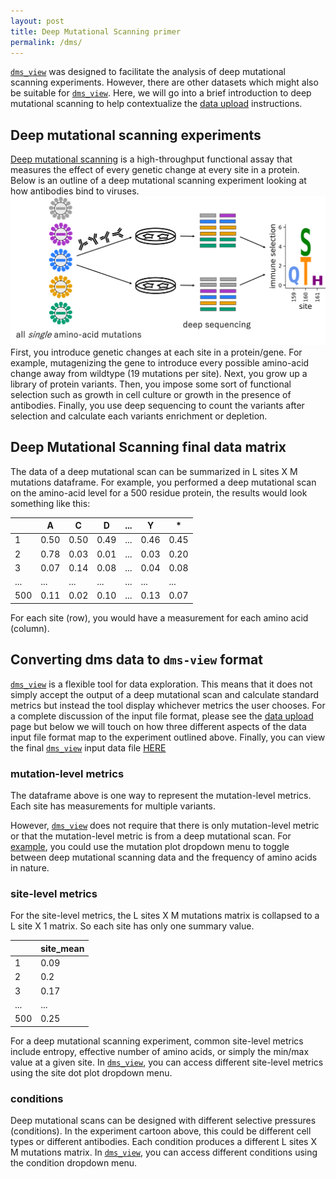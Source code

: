 ```yaml
---
layout: post
title: Deep Mutational Scanning primer
permalink: /dms/
---
```


<a href="https://dms-view.github.io" target="_blank">`dms_view`</a> was designed to facilitate the analysis of deep mutational scanning experiments.
However, there are other datasets which might also be suitable for <a href="https://dms-view.github.io" target="_blank">`dms_view`</a>.
Here, we will go into a brief introduction to deep mutational scanning to help contextualize the [data upload](/docs/dataupload) instructions.

## Deep mutational scanning experiments
[Deep mutational scanning](https://www.nature.com/articles/nmeth.3027) is a high-throughput functional assay that measures the effect of every genetic change at every site in a protein.
Below is an outline of a deep mutational scanning experiment looking at how antibodies bind to viruses.
![mutational antigenic profiling](/images/map_schematic.png)
First, you introduce genetic changes at each site in a protein/gene.
For example, mutagenizing the gene to introduce every possible amino-acid change away from wildtype (19 mutations per site).
Next, you grow up a library of protein variants.
Then, you impose some sort of functional selection such as growth in cell culture or growth in the presence of antibodies.
Finally, you use deep sequencing to count the variants after selection and calculate each variants enrichment or depletion.

## Deep Mutational Scanning final data matrix

The data of a deep mutational scan can be summarized in L sites X M mutations dataframe.
For example, you performed a deep mutational scan on the amino-acid level for a 500 residue protein, the results would look something like this:

||A|C|D|...|Y|*|
---|---|---|---|---|---|---|
1|0.50|0.50|0.49|...|0.46|0.45|
2|0.78|0.03|0.01|...|0.03|0.20|
3|0.07|0.14|0.08|...|0.04|0.08|
...|...|...|...|...|...|...|
500|0.11|0.02|0.10|...|0.13|0.07|

For each site (row), you would have a measurement for each amino acid (column).  

## Converting dms data to `dms-view` format

<a href="https://dms-view.github.io" target="_blank">`dms_view`</a> is a flexible tool for data exploration.
This means that it does not simply accept the output of a deep mutational scan and calculate standard metrics but instead the tool display whichever metrics the user chooses. For a complete discussion of the input file format, please see the [data upload](/docs/dataupload) page but below we will touch on how three different aspects of the data input file format map to the experiment outlined above. Finally, you can view the final <a href="https://dms-view.github.io" target="_blank">`dms_view`</a> input data file [HERE](https://raw.githubusercontent.com/jbloomlab/dms-view/master/docs/_data/IAV/flu_dms-view.csv)

### mutation-level metrics

The dataframe above is one way to represent the mutation-level metrics.
Each site has measurements for multiple variants.

However, <a href="https://dms-view.github.io" target="_blank">`dms_view`</a> does not require that there is only mutation-level metric or that the mutation-level metric is from a deep mutational scan.
For <a href="https://dms-view.github.io/?markdown-url=https%3A%2F%2Fjbloomlab.github.io%2Fdms-view%2F_data%2FIAV%2Flee2019mapping.md&data-url=https%3A%2F%2Fjbloomlab.github.io%2Fdms-view%2F_data%2FIAV%2Fflu_dms-view.csv&condition=2010-age-21&site_metric=site_Absolute+Differential+Selection&mutation_metric=mut_Natural+Frequencies&selected_sites=144%2C159%2C160%2C193%2C220%2C222%2C226%2C244&pdb-url=https%3A%2F%2Fjbloomlab.github.io%2Fdms-view%2F_data%2FIAV%2F4O5N_trimer.pdb" target="_blank">example</a>, you could use the mutation plot dropdown menu to toggle between deep mutational scanning data and the frequency of amino acids in nature.

### site-level metrics

For the site-level metrics, the L sites X M mutations matrix is collapsed to a L site X 1 matrix.
So each site has only one summary value.

||site_mean
---|---
1|0.09
2|0.2
3|0.17
...|...
500|0.25

For a deep mutational scanning experiment, common site-level metrics include entropy, effective number of amino acids, or simply the min/max value at a given site.
In <a href="https://dms-view.github.io" target="_blank">`dms_view`</a>, you can access different site-level metrics using the site dot plot dropdown menu.

### conditions

Deep mutational scans can be designed with different selective pressures (conditions).
In the experiment cartoon above, this could be different cell types or different antibodies.
Each condition produces a different L sites X M mutations matrix.
In <a href="https://dms-view.github.io" target="_blank">`dms_view`</a>, you can access different conditions using the condition dropdown menu.
